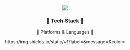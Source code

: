 <div align=center>
	<img src="https://capsule-render.vercel.app/api?type=waving&color=auto&height=200&section=header&text=McDonald%20Github!&fontSize=90" />	
</div>
<div align=center>
	<h3>🦴 Tech Stack 🦴</h3>
	<p>🙆 Platforms & Languages 🙆</p>
https://img.shields.io/static/v1?label=<LABEL>&message=<MESSAGE>&color=<black>
